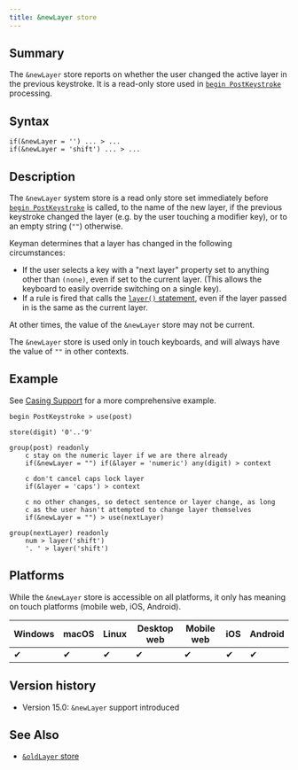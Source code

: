 ```yaml
---
title: &newLayer store
---
```


## Summary

The `&newLayer` store reports on whether the user changed the active layer
in the previous keystroke. It is a read-only store used in [`begin
PostKeystroke`](begin) processing.

## Syntax

```keyman
if(&newLayer = '') ... > ...
if(&newLayer = 'shift') ... > ...
```

## Description

The `&newLayer` system store is a read only store set immediately before
[`begin PostKeystroke`](begin) is called, to the name of the new layer, if
the previous keystroke changed the layer (e.g. by the user touching a
modifier key), or to an empty string (`""`) otherwise.

Keyman determines that a layer has changed in the following circumstances:

* If the user selects a key with a "next layer" property set to anything
  other than `(none)`, even if set to the current layer. (This allows the
  keyboard to easily override switching on a single key).
* If a rule is fired that calls the [`layer()` statement](layer), even if
  the layer passed in is the same as the current layer.

At other times, the value of the `&newLayer` store may not be current.

The `&newLayer` store is used only in touch keyboards, and will always have
the value of `""` in other contexts.

## Example

See [Casing Support](../guide/casing-support) for a more comprehensive example.

```keyman
begin PostKeystroke > use(post)

store(digit) '0'..'9'

group(post) readonly
    c stay on the numeric layer if we are there already
    if(&newLayer = "") if(&layer = 'numeric') any(digit) > context

    c don't cancel caps lock layer
    if(&layer = 'caps') > context

    c no other changes, so detect sentence or layer change, as long
    c as the user hasn't attempted to change layer themselves
    if(&newLayer = "") > use(nextLayer)

group(nextLayer) readonly
    num > layer('shift')
    '. ' > layer('shift')
```

## Platforms

While the `&newLayer` store is accessible on all platforms, it only has
meaning on touch platforms (mobile web, iOS, Android).

| Windows | macOS | Linux | Desktop web | Mobile web | iOS | Android |
|---------|-------|-------|-------------|------------|-----|---------|
|     ✔   |   ✔   |   ✔   |      ✔      |      ✔     |  ✔  |    ✔   |

## Version history

* Version 15.0: `&newLayer` support introduced

## See Also

* [`&oldLayer` store](oldlayer)
